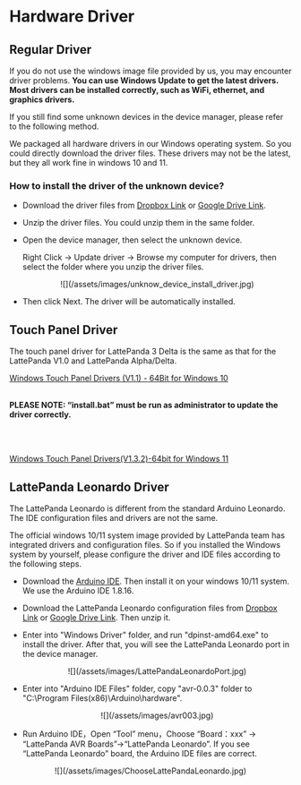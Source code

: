 # Hardware Driver

## Regular Driver
If you do not use the windows image file provided by us, you may encounter driver problems. **You can use Windows Update to get the latest drivers. Most drivers can be installed correctly, such as WiFi, ethernet, and graphics drivers.** 

If you still find some unknown devices in the device manager, please refer to the following method.

We packaged all hardware drivers in our Windows operating system. So you could directly download the driver files. These drivers may not be the latest, but they all work fine in windows 10 and 11.

### How to install the driver of the unknown device?

  * Download the driver files from [Dropbox Link](https://www.dropbox.com/sh/q0rdgtnlp4wlajw/AADj-vQKuu5ZM3OCEmXDHWJka?dl=0) or [Google Drive Link](https://drive.google.com/drive/folders/1-m6dQCReMQ_iV0Kqk87u9775eWJYzAgd?usp=sharing).
  
  * Unzip the driver files. You could unzip them in the same folder.
  
  * Open the device manager, then select the unknown device. 

    Right Click -> Update driver -> Browse my computer for drivers, then select the folder where you unzip the driver files.
  
    <center>![](/assets/images/unknow_device_install_driver.jpg)</center>
  
  * Then click Next. The driver will be automatically installed.

## Touch Panel Driver

The touch panel driver for LattePanda 3 Delta is the same as that for the LattePanda V1.0 and LattePanda Alpha/Delta.

[Windows Touch Panel Drivers (V1.1) - 64Bit for Windows 10](https://github.com/LattePandaTeam/LattePanda-Win10-Software/raw/master/Drivers/4G64GB_Drivers/Touch/64%20bit%20GoodixTouchDriver%20v1.1.rar)

<br>**PLEASE NOTE: “install.bat” must be run as administrator to update the driver correctly.**

<br><br>

[Windows Touch Panel Drivers(V1.3.2)-64bit for Windows 11](https://raw.githubusercontent.com/LattePandaTeam/LattePanda-Win10-Software/master/Drivers/4G64GB_Drivers/Touch/Goodix%20Touch%20HID(Win11).zip)





## LattePanda Leonardo Driver

The LattePanda Leonardo is different from the standard Arduino Leonardo. The IDE configuration files and drivers are not the same. 

The official windows 10/11 system image provided by LattePanda team has integrated drivers and configuration files. So if you installed the Windows system by yourself, please configure the driver and IDE files according to the following steps.

* Download the [Arduino IDE](https://www.arduino.cc/en/software/OldSoftwareReleases). Then install it on your windows 10/11 system. We use the Arduino IDE 1.8.16.

* Download the LattePanda Leonardo configuration files from [Dropbox Link](https://www.dropbox.com/s/2s60p70v6ewmkbh/LattePanda%20Leonardo%20Configuration%20Files.zip?dl=0) or [Google Drive Link](https://drive.google.com/file/d/1rfrUShz9Y8ZYq2rywhecdoYYGGes5IEM/view?usp=sharing). Then unzip it.

* Enter into "Windows Driver" folder, and run "dpinst-amd64.exe" to install the driver. After that, you will see the LattePanda Leonardo port in the device manager.

    <center>![](/assets/images/LattePandaLeonardoPort.jpg)</center>

* Enter into "Arduino IDE Files" folder, copy "avr-0.0.3" folder to "C:\Program Files(x86)\Arduino\hardware". 

  <center>![](/assets/images/avr003.jpg)</center>

* Run  Arduino IDE，Open “Tool” menu，Choose “Board：xxx” -> “LattePanda AVR Boards”->“LattePanda Leonardo”. If you see  “LattePanda Leonardo” board, the Arduino IDE files are correct.

<center>![](/assets/images/ChooseLattePandaLeonardo.jpg)</center>